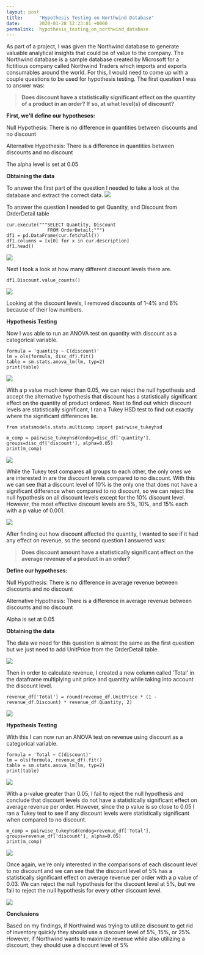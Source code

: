 ```yaml
---
layout: post
title:      "Hypothesis Testing on Northwind Database"
date:       2020-01-28 12:23:01 +0000
permalink:  hypothesis_testing_on_northwind_database
---
```



As part of a project, I was given the Northwind database to generate valuable analytical insights that could be of value to the company. The Northwind database is a sample database created by Microsoft for a fictitious company called Northwind Traders which imports and exports consumables around the world. For this, I would need to come up with a couple questions to be used for hypothesis testing. The first question I was to answer was:

> **Does discount have a statistically significant effect on the quantity of a product in an order? If so, at what level(s) of discount?**

**First, we'll define our hypotheses:**

Null Hypothesis: There is no difference in quantities between discounts and no discount

Alternative Hypothesis: There is a difference in quantities between discounts and no discount

The alpha level is set at 0.05

**Obtaining the data**

To answer the first part of the question I needed to take a look at the database and extract the correct data.
![](https://i.imgur.com/mz0Pw4m.png)

To answer the question I needed to get Quantity, and Discount from OrderDetail table
```
cur.execute("""SELECT Quantity, Discount
               FROM OrderDetail;""")
df1 = pd.DataFrame(cur.fetchall())
df1.columns = [x[0] for x in cur.description]
df1.head()
```
![](https://i.imgur.com/2ppFGQ3.png)

Next I took a look at how many different discount levels there are.
```
df1.Discount.value_counts()
```
![](https://i.imgur.com/juakf1S.png)

Looking at the discount levels, I removed discounts of 1-4% and 6% because of their low numbers.

**Hypothesis Testing**

Now I was able to run an ANOVA test on quantity with discount as a categorical variable.
```
formula = 'quantity ~ C(discount)'
lm = ols(formula, disc_df).fit()
table = sm.stats.anova_lm(lm, typ=2)
print(table)
```
![](https://i.imgur.com/khDaQj4.png)

With a p value much lower than 0.05, we can reject the null hypothesis and accept the alternative hypothesis that discount has a statistically significant effect on the quantity of product ordered. Next to find out which discount levels are statistically significant, I ran a Tukey HSD test to find out exactly where the significant differences lie.

```
from statsmodels.stats.multicomp import pairwise_tukeyhsd

m_comp = pairwise_tukeyhsd(endog=disc_df['quantity'], groups=disc_df['discount'], alpha=0.05)
print(m_comp)
```
![](https://i.imgur.com/jS0bI9K.png)

While the Tukey test compares all groups to each other, the only ones we are interested in are the discount levels compared to no discount. With this we can see that a discount level of 10% is the only one that does not have a significant difference when compared to no discount, so we can reject the null hypothesis on all discount levels except for the 10% discount level. However, the most effective discount levels are 5%, 10%, and 15% each with a p value of 0.001.

![](https://i.imgur.com/OiyN6AS.png)

After finding out how discount affected the quantity, I wanted to see if it had any effect on revenue, so the second question I answered was:
> **Does discount amount have a statistically significant effect on the average revenue of a product in an order?**

**Define our hypotheses:**

Null Hypothesis: There is no difference in average revenue between discounts and no discount

Alternative Hypothesis: There is a difference in average revenue between discounts and no discount

Alpha is set at 0.05

**Obtaining the data**

The data we need for this question is almost the same as the first question but we just need to add UnitPrice from the OrderDetail table.

![](https://i.imgur.com/9ok8hmz.png)

Then in order to calculate revenue, I created a new column called 'Total' in the dataframe multiplying unit price and quantity while taking into account the discount level.

```
revenue_df['Total'] = round(revenue_df.UnitPrice * (1 - revenue_df.Discount) * revenue_df.Quantity, 2)
```
![](https://i.imgur.com/hJkBQb7.png)

**Hypothesis Testing**

With this I can now run an ANOVA test on revenue using discount as a categorical variable.
```
formula = 'Total ~ C(discount)'
lm = ols(formula, revenue_df).fit()
table = sm.stats.anova_lm(lm, typ=2)
print(table)
```
![](https://i.imgur.com/2kRM3Kt.png)

With a p-value greater than 0.05, I fail to reject the null hypothesis and conclude that discount levels do not have a statistically significant effect on average revenue per order. However, since the p value is so close to 0.05 I ran a Tukey test to see if any discount levels were statistically significant when compared to no discount.
```
m_comp = pairwise_tukeyhsd(endog=revenue_df['Total'], groups=revenue_df['discount'], alpha=0.05)
print(m_comp)
```
![](https://i.imgur.com/L098bES.png)

Once again, we're only interested in the comparisons of each discount level to no discount and we can see that the discount level of 5% has a statistically significant effect on average revenue per order with a p value of 0.03. We can reject the null hypothesis for the discount level at 5%, but we fail to reject the null hypothesis for every other discount level.

![](https://i.imgur.com/5FMZ7EQ.png)

**Conclusions**

Based on my findings, if Northwind was trying to utilize discount to get rid of inventory quickly they should use a discount level of 5%, 15%, or 25%. However, if Northwind wants to maximize revenue while also utilizing a discount, they should use a discount level of 5%
